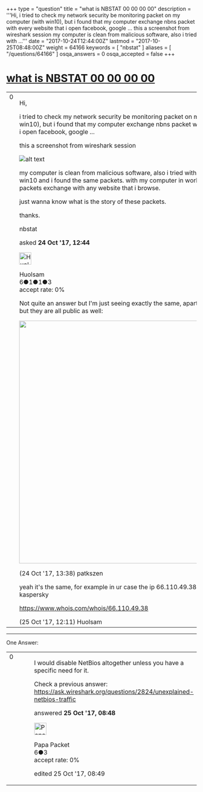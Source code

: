 +++
type = "question"
title = "what is NBSTAT 00 00 00 00"
description = '''Hi, i tried to check my network security be monitoring packet on my computer (with win10), but i found that my computer exchange nbns packet with every website that i open facebook, google ...  this a screenshot from wireshark session  my computer is clean from malicious software, also i tried with ...'''
date = "2017-10-24T12:44:00Z"
lastmod = "2017-10-25T08:48:00Z"
weight = 64166
keywords = [ "nbstat" ]
aliases = [ "/questions/64166" ]
osqa_answers = 0
osqa_accepted = false
+++

<div class="headNormal">

# [what is NBSTAT 00 00 00 00](/questions/64166/what-is-nbstat-00-00-00-00)

</div>

<div id="main-body">

<div id="askform">

<table id="question-table" style="width:100%;"><colgroup><col style="width: 50%" /><col style="width: 50%" /></colgroup><tbody><tr class="odd"><td style="width: 30px; vertical-align: top"><div class="vote-buttons"><div id="post-64166-score" class="post-score" title="current number of votes">0</div><div id="favorite-count" class="favorite-count"></div></div></td><td><div id="item-right"><div class="question-body"><p>Hi,</p><p>i tried to check my network security be monitoring packet on my computer (with win10), but i found that my computer exchange nbns packet with every website that i open facebook, google ...</p><p>this a screenshot from wireshark session</p><p><img src="https://osqa-ask.wireshark.org/upfiles/Sans_titre.png" alt="alt text" /></p><p>my computer is clean from malicious software, also i tried with a clean vm with win10 and i found the same packets. with my computer in work i found the same packets exchange with any website that i browse.</p><p>just wanna know what is the story of these packets.</p><p>thanks.</p></div><div id="question-tags" class="tags-container tags">nbstat</div><div id="question-controls" class="post-controls"></div><div class="post-update-info-container"><div class="post-update-info post-update-info-user"><p>asked <strong>24 Oct '17, 12:44</strong></p><img src="https://secure.gravatar.com/avatar/c0dd74ed646c5b171b679b2de0537257?s=32&amp;d=identicon&amp;r=g" class="gravatar" width="32" height="32" alt="Huolsam&#39;s gravatar image" /><p>Huolsam<br />
<span class="score" title="6 reputation points">6</span><span title="1 badges"><span class="badge1">●</span><span class="badgecount">1</span></span><span title="1 badges"><span class="silver">●</span><span class="badgecount">1</span></span><span title="3 badges"><span class="bronze">●</span><span class="badgecount">3</span></span><br />
<span class="accept_rate" title="Rate of the user&#39;s accepted answers">accept rate:</span> <span title="Huolsam has no accepted answers">0%</span></p></img></div></div><div id="comments-container-64166" class="comments-container"><span id="64167"></span><div id="comment-64167" class="comment"><div id="post-64167-score" class="comment-score"></div><div class="comment-text"><p>Not quite an answer but I'm just seeing exactly the same, apart from IP addresses but they are all public as well:</p><p><img src="https://osqa-ask.wireshark.org/upfiles/Capture_FvyvDgc.PNG" width="640" /></p></div><div id="comment-64167-info" class="comment-info"><span class="comment-age">(24 Oct '17, 13:38)</span> patkszen</div></div><span id="64202"></span><div id="comment-64202" class="comment"><div id="post-64202-score" class="comment-score"></div><div class="comment-text"><p>yeah it's the same, for example in ur case the ip 66.110.49.38 is belong to kaspersky</p><p><a href="https://www.whois.com/whois/66.110.49.38">https://www.whois.com/whois/66.110.49.38</a></p></div><div id="comment-64202-info" class="comment-info"><span class="comment-age">(25 Oct '17, 12:11)</span> Huolsam</div></div></div><div id="comment-tools-64166" class="comment-tools"></div><div class="clear"></div><div id="comment-64166-form-container" class="comment-form-container"></div><div class="clear"></div></div></td></tr></tbody></table>

------------------------------------------------------------------------

<div class="tabBar">

<span id="sort-top"></span>

<div class="headQuestions">

One Answer:

</div>

</div>

<span id="64193"></span>

<div id="answer-container-64193" class="answer">

<table style="width:100%;"><colgroup><col style="width: 50%" /><col style="width: 50%" /></colgroup><tbody><tr class="odd"><td style="width: 30px; vertical-align: top"><div class="vote-buttons"><div id="post-64193-score" class="post-score" title="current number of votes">0</div></div></td><td><div class="item-right"><div class="answer-body"><p>I would disable NetBios altogether unless you have a specific need for it.</p><p>Check a previous answer: <a href="https://ask.wireshark.org/questions/2824/unexplained-netbios-traffic">https://ask.wireshark.org/questions/2824/unexplained-netbios-traffic</a></p></div><div class="answer-controls post-controls"></div><div class="post-update-info-container"><div class="post-update-info post-update-info-user"><p>answered <strong>25 Oct '17, 08:48</strong></p><img src="https://secure.gravatar.com/avatar/9591804f3aac21bac1d826cac0cd1109?s=32&amp;d=identicon&amp;r=g" class="gravatar" width="32" height="32" alt="Papa%20Packet&#39;s gravatar image" /><p>Papa Packet<br />
<span class="score" title="6 reputation points">6</span><span title="3 badges"><span class="bronze">●</span><span class="badgecount">3</span></span><br />
<span class="accept_rate" title="Rate of the user&#39;s accepted answers">accept rate:</span> <span title="Papa Packet has no accepted answers">0%</span></p></img></div><div class="post-update-info post-update-info-edited"><p>edited 25 Oct '17, 08:49</p></div></div><div id="comments-container-64193" class="comments-container"></div><div id="comment-tools-64193" class="comment-tools"></div><div class="clear"></div><div id="comment-64193-form-container" class="comment-form-container"></div><div class="clear"></div></div></td></tr></tbody></table>

</div>

<div class="paginator-container-left">

</div>

</div>

</div>

